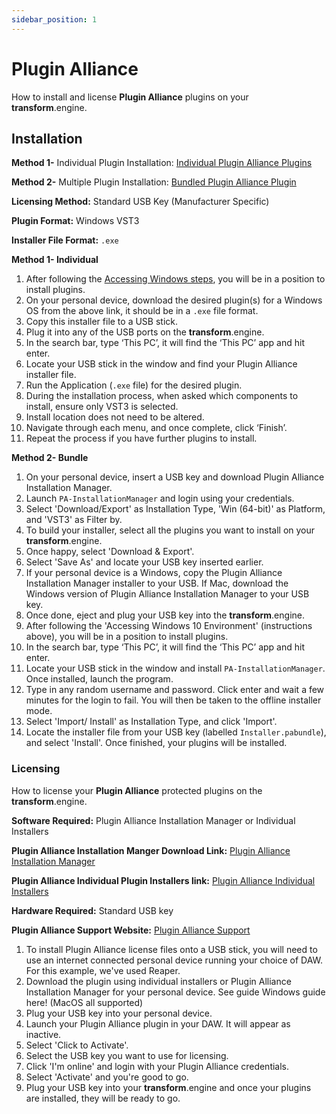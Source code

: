 ```yaml
---
sidebar_position: 1
---
```


# Plugin Alliance

How to install and license **Plugin Alliance** plugins on your **transform**.engine.

## Installation

**Method 1-** Individual Plugin Installation: [Individual Plugin Alliance Plugins](https://www.plugin-alliance.com/en/products.html)

**Method 2-** Multiple Plugin Installation: [Bundled Plugin Alliance Plugin](https://www.plugin-alliance.com/en/installation-manager.html)

**Licensing Method:** Standard USB Key (Manufacturer Specific)

**Plugin Format:** Windows VST3

**Installer File Format:** `.exe`

**Method 1- Individual**

1. After following the [Accessing Windows steps](../installation.md#accessing-the-plugin-host-to-install-plugins), you will be in a position to install plugins.
2. On your personal device, download the desired plugin(s) for a Windows OS from the above link, it should be in a `.exe` file format.
3. Copy this installer file to a USB stick.
4. Plug it into any of the USB ports on the **transform**.engine.
5. In the search bar, type ‘This PC’, it will find the ‘This PC’ app and hit enter.
6. Locate your USB stick in the window and find your Plugin Alliance installer file.
7. Run the Application (`.exe` file) for the desired plugin.
8. During the installation process, when asked which components to install, ensure only VST3 is selected.
9. Install location does not need to be altered.
10. Navigate through each menu, and once complete, click ‘Finish’.
11. Repeat the process if you have further plugins to install.

**Method 2- Bundle**

1. On your personal device, insert a USB key and download Plugin Alliance Installation Manager.
2. Launch `PA-InstallationManager` and login using your credentials.
3. Select 'Download/Export' as Installation Type, 'Win (64-bit)' as Platform, and 'VST3' as Filter by.
4. To build your installer, select all the plugins you want to install on your **transform**.engine.
5. Once happy, select 'Download & Export'.
6. Select 'Save As' and locate your USB key inserted earlier.
7. If your personal device is a Windows, copy the Plugin Alliance Installation Manager installer to your USB. If Mac, download the Windows version of Plugin Alliance Installation Manager to your USB key.
8. Once done, eject and plug your USB key into the **transform**.engine.
9. After following the 'Accessing Windows 10 Environment' (instructions above), you will be in a position to install plugins.
10. In the search bar, type ‘This PC’, it will find the ‘This PC’ app and hit enter.
11. Locate your USB stick in the window and install `PA-InstallationManager`. Once installed, launch the program.
12. Type in any random username and password. Click enter and wait a few minutes for the login to fail. You will then be taken to the offline installer mode.
13. Select 'Import/ Install' as Installation Type, and click 'Import'.
14. Locate the installer file from your USB key (labelled `Installer.pabundle`), and select 'Install'. Once finished, your plugins will be installed.

### Licensing

How to license your **Plugin Alliance** protected plugins on the **transform**.engine.

**Software Required:** Plugin Alliance Installation Manager or Individual Installers

**Plugin Alliance Installation Manger Download Link:** [Plugin Alliance Installation Manager](https://www.plugin-alliance.com/en/installation-manager.html)

**Plugin Alliance Individual Plugin Installers link:** [Plugin Alliance Individual Installers](https://www.plugin-alliance.com/en/products.html)

**Hardware Required:** Standard USB key

**Plugin Alliance Support Website:** [Plugin Alliance Support](https://support.plugin-alliance.com/hc/en-us)

1. To install Plugin Alliance license files onto a USB stick, you will need to use an internet connected personal device running your choice of DAW. For this example, we've used Reaper.
2. Download the plugin using individual installers or Plugin Alliance Installation Manager for your personal device. See guide Windows guide here! (MacOS all supported)
3. Plug your USB key into your personal device.
4. Launch your Plugin Alliance plugin in your DAW. It will appear as inactive.
5. Select 'Click to Activate'.
6. Select the USB key you want to use for licensing.
7. Click 'I'm online' and login with your Plugin Alliance credentials.
8. Select 'Activate' and you're good to go.
9. Plug your USB key into your **transform**.engine and once your plugins are installed, they will be ready to go.
